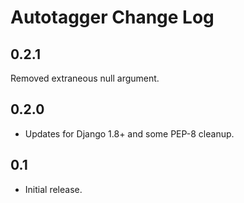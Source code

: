 # Autotagger Change Log

## 0.2.1
Removed extraneous null argument.

## 0.2.0
* Updates for Django 1.8+ and some PEP-8 cleanup.

## 0.1
* Initial release.
